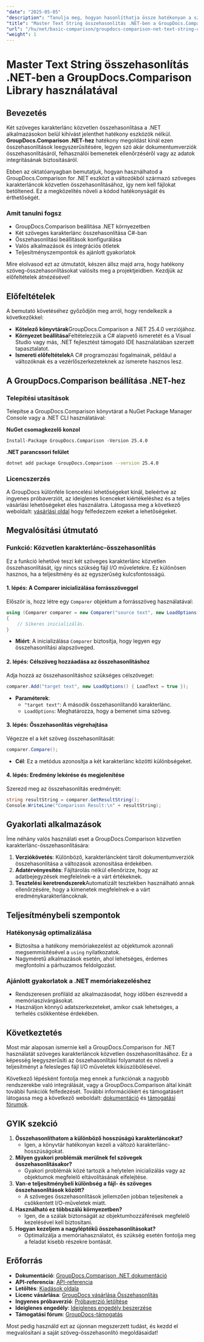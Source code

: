 ```yaml
---
"date": "2025-05-05"
"description": "Tanulja meg, hogyan hasonlíthatja össze hatékonyan a szöveges karakterláncokat .NET alkalmazásokban a hatékony GroupDocs.Comparison könyvtár segítségével. Egyszerűsítse kódját ezzel a részletes oktatóanyaggal."
"title": "Master Text String összehasonlítás .NET-ben a GroupDocs.Comparison Library használatával"
"url": "/hu/net/basic-comparison/groupdocs-comparison-net-text-string-compare/"
"weight": 1
---
```


# Master Text String összehasonlítás .NET-ben a GroupDocs.Comparison Library használatával

## Bevezetés

Két szöveges karakterlánc közvetlen összehasonlítása a .NET alkalmazásokon belül kihívást jelenthet hatékony eszközök nélkül. **GroupDocs.Comparison .NET-hez** hatékony megoldást kínál ezen összehasonlítások leegyszerűsítésére, legyen szó akár dokumentumverziók összehasonlításáról, felhasználói bemenetek ellenőrzéséről vagy az adatok integritásának biztosításáról.

Ebben az oktatóanyagban bemutatjuk, hogyan használhatod a GroupDocs.Comparison for .NET eszközt a változókból származó szöveges karakterláncok közvetlen összehasonlításához, így nem kell fájlokat betöltened. Ez a megközelítés növeli a kódod hatékonyságát és érthetőségét.

### Amit tanulni fogsz
- GroupDocs.Comparison beállítása .NET környezetben
- Két szöveges karakterlánc összehasonlítása C#-ban
- Összehasonlítási beállítások konfigurálása
- Valós alkalmazások és integrációs ötletek
- Teljesítményszempontok és ajánlott gyakorlatok

Mire elolvasod ezt az útmutatót, készen állsz majd arra, hogy hatékony szöveg-összehasonlításokat valósíts meg a projektjeidben. Kezdjük az előfeltételek átnézésével!

## Előfeltételek

A bemutató követéséhez győződjön meg arról, hogy rendelkezik a következőkkel:

- **Kötelező könyvtárak**GroupDocs.Comparison a .NET 25.4.0 verziójához.
- **Környezet beállítása**Feltételezzük a C# alapvető ismeretét és a Visual Studio vagy más, .NET fejlesztést támogató IDE használatában szerzett tapasztalatot.
- **Ismereti előfeltételek**A C# programozási fogalmainak, például a változóknak és a vezérlőszerkezeteknek az ismerete hasznos lesz.

## A GroupDocs.Comparison beállítása .NET-hez

### Telepítési utasítások

Telepítse a GroupDocs.Comparison könyvtárat a NuGet Package Manager Console vagy a .NET CLI használatával:

**NuGet csomagkezelő konzol**
```shell
Install-Package GroupDocs.Comparison -Version 25.4.0
```

**.NET parancssori felület**
```bash
dotnet add package GroupDocs.Comparison --version 25.4.0
```

### Licencszerzés

A GroupDocs különféle licencelési lehetőségeket kínál, beleértve az ingyenes próbaverziót, az ideiglenes licenceket kiértékeléshez és a teljes vásárlási lehetőségeket éles használatra. Látogassa meg a következő weboldalt: [vásárlási oldal](https://purchase.groupdocs.com/buy) hogy felfedezzem ezeket a lehetőségeket.

## Megvalósítási útmutató

### Funkció: Közvetlen karakterlánc-összehasonlítás

Ez a funkció lehetővé teszi két szöveges karakterlánc közvetlen összehasonlítását, így nincs szükség fájl I/O műveletekre. Ez különösen hasznos, ha a teljesítmény és az egyszerűség kulcsfontosságú.

#### 1. lépés: A Comparer inicializálása forrásszöveggel
Először is, hozz létre egy `Comparer` objektum a forrásszöveg használatával:

```csharp
using (Comparer comparer = new Comparer("source text", new LoadOptions() { LoadText = true }))
{
    // Sikeres inicializálás.
}
```
- **Miért**: A inicializálása `Comparer` biztosítja, hogy legyen egy összehasonlítási alapszöveged.

#### 2. lépés: Célszöveg hozzáadása az összehasonlításhoz
Adja hozzá az összehasonlításhoz szükséges célszöveget:

```csharp
comparer.Add("target text", new LoadOptions() { LoadText = true });
```
- **Paraméterek**:
  - `"target text"`: A második összehasonlítandó karakterlánc.
  - `LoadOptions`: Meghatározza, hogy a bemenet sima szöveg.

#### 3. lépés: Összehasonlítás végrehajtása
Végezze el a két szöveg összehasonlítását:

```csharp
comparer.Compare();
```
- **Cél**: Ez a metódus azonosítja a két karakterlánc közötti különbségeket.

#### 4. lépés: Eredmény lekérése és megjelenítése
Szerezd meg az összehasonlítás eredményét:

```csharp
string resultString = comparer.GetResultString();
Console.WriteLine("Comparison Result:\n" + resultString);
```

## Gyakorlati alkalmazások

Íme néhány valós használati eset a GroupDocs.Comparison közvetlen karakterlánc-összehasonlítására:

1. **Verziókövetés**: Különböző, karakterláncként tárolt dokumentumverziók összehasonlítása a változások azonosítása érdekében.
2. **Adatérvényesítés**: Fájltárolás nélkül ellenőrizze, hogy az adatbejegyzések megfelelnek-e a várt értékeknek.
3. **Tesztelési keretrendszerek**Automatizált tesztekben használható annak ellenőrzésére, hogy a kimenetek megfelelnek-e a várt eredménykarakterláncoknak.

## Teljesítménybeli szempontok

### Hatékonyság optimalizálása
- Biztosítsa a hatékony memóriakezelést az objektumok azonnali megsemmisítésével a `using` nyilatkozatok.
- Nagyméretű alkalmazások esetén, ahol lehetséges, érdemes megfontolni a párhuzamos feldolgozást.

### Ajánlott gyakorlatok a .NET memóriakezeléshez
- Rendszeresen profiláld az alkalmazásodat, hogy időben észrevedd a memóriaszivárgásokat.
- Használjon könnyű adatszerkezeteket, amikor csak lehetséges, a terhelés csökkentése érdekében.

## Következtetés

Most már alaposan ismernie kell a GroupDocs.Comparison for .NET használatát szöveges karakterláncok közvetlen összehasonlításához. Ez a képesség leegyszerűsíti az összehasonlítási folyamatot és növeli a teljesítményt a felesleges fájl I/O műveletek kiküszöbölésével.

Következő lépésként fontolja meg ennek a funkciónak a nagyobb rendszerekbe való integrálását, vagy a GroupDocs.Comparison által kínált további funkciók felfedezését. További információkért és támogatásért látogassa meg a következő weboldalt: [dokumentáció](https://docs.groupdocs.com/comparison/net/) és [támogatási fórumok](https://forum.groupdocs.com/c/comparison/).

## GYIK szekció

1. **Összehasonlíthatom a különböző hosszúságú karakterláncokat?**
   - Igen, a könyvtár hatékonyan kezeli a változó karakterlánc-hosszúságokat.
2. **Milyen gyakori problémák merülnek fel szövegek összehasonlításakor?**
   - Gyakori problémák közé tartozik a helytelen inicializálás vagy az objektumok megfelelő eltávolításának elfelejtése.
3. **Van-e teljesítménybeli különbség a fájl- és szöveges összehasonlítások között?**
   - A szöveges összehasonlítások jellemzően jobban teljesítenek a csökkentett I/O-műveletek miatt.
4. **Használható ez többszálú környezetben?**
   - Igen, de a szálak biztonságát az objektumhozzáférések megfelelő kezelésével kell biztosítani.
5. **Hogyan kezeljem a nagyléptékű összehasonlításokat?**
   - Optimalizálja a memóriahasználatot, és szükség esetén fontolja meg a feladat kisebb részekre bontását.

## Erőforrás
- **Dokumentáció**: [GroupDocs.Comparison .NET dokumentáció](https://docs.groupdocs.com/comparison/net/)
- **API-referencia**: [API-referencia](https://reference.groupdocs.com/comparison/net/)
- **Letöltés**: [Kiadások oldala](https://releases.groupdocs.com/comparison/net/)
- **Licenc vásárlása**: [GroupDocs vásárlása Összehasonlítás](https://purchase.groupdocs.com/buy)
- **Ingyenes próbaverzió**: [Próbaverzió letöltése](https://releases.groupdocs.com/comparison/net/)
- **Ideiglenes engedély**: [Ideiglenes engedély beszerzése](https://purchase.groupdocs.com/temporary-license/)
- **Támogatási fórum**: [GroupDocs-támogatás](https://forum.groupdocs.com/c/comparison/)

Most pedig használd ezt az újonnan megszerzett tudást, és kezdd el megvalósítani a saját szöveg-összehasonlító megoldásaidat!